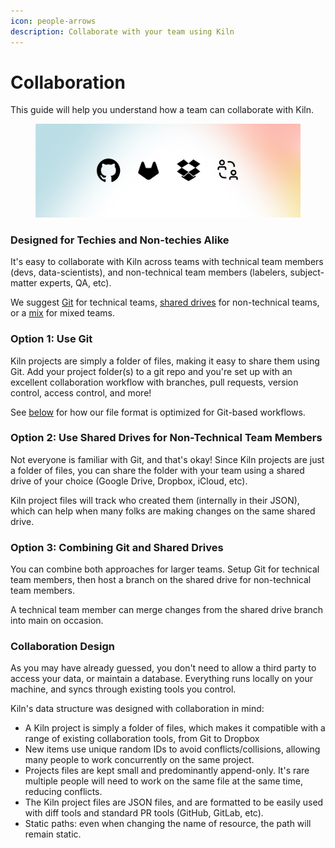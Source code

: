 ```yaml
---
icon: people-arrows
description: Collaborate with your team using Kiln
---
```


# Collaboration

This guide will help you understand how a team can collaborate with Kiln.

<figure><img src="../.gitbook/assets/Collab.png" alt=""><figcaption></figcaption></figure>

### Designed for Techies and Non-techies Alike

It's easy to collaborate with Kiln across teams with technical team members (devs, data-scientists), and non-technical team members (labelers, subject-matter experts, QA, etc).

We suggest [Git](collaboration.md#option-1-use-git) for technical teams, [shared drives](collaboration.md#option-2-use-shared-drives-for-non-technical-team-members) for non-technical teams, or a [mix](collaboration.md#option-3-combining-git-and-shared-drives) for mixed teams.

### Option 1: Use Git

Kiln projects are simply a folder of files, making it easy to share them using Git. Add your project folder(s) to a git repo and you're set up with an excellent collaboration workflow with branches, pull requests, version control, access control, and more!

See [below](collaboration.md#collaboration-design) for how our file format is optimized for Git-based workflows.

### Option 2: Use Shared Drives for Non-Technical Team Members

Not everyone is familiar with Git, and that's okay! Since Kiln projects are just a folder of files, you can share the folder with your team using a shared drive of your choice (Google Drive, Dropbox, iCloud, etc).

Kiln project files will track who created them (internally in their JSON), which can help when many folks are making changes on the same shared drive.

### Option 3: Combining Git and Shared Drives

You can combine both approaches for larger teams. Setup Git for technical team members, then host a branch on the shared drive for non-technical team members.&#x20;

A technical team member can merge changes from the shared drive branch into main on occasion.&#x20;

### Collaboration Design

As you may have already guessed, you don't need to allow a third party to access your data, or maintain a database. Everything runs locally on your machine, and syncs through existing tools you control.

Kiln's data structure was designed with collaboration in mind:

* A Kiln project is simply a folder of files, which makes it compatible with a range of existing collaboration tools, from Git to Dropbox
* New items use unique random IDs to avoid conflicts/collisions, allowing many people to work concurrently on the same project.
* Projects files are kept small and predominantly append-only. It's rare multiple people will need to work on the same file at the same time, reducing conflicts.
* The Kiln project files are JSON files, and are formatted to be easily used with diff tools and standard PR tools (GitHub, GitLab, etc).
* Static paths: even when changing the name of resource, the path will remain static.
